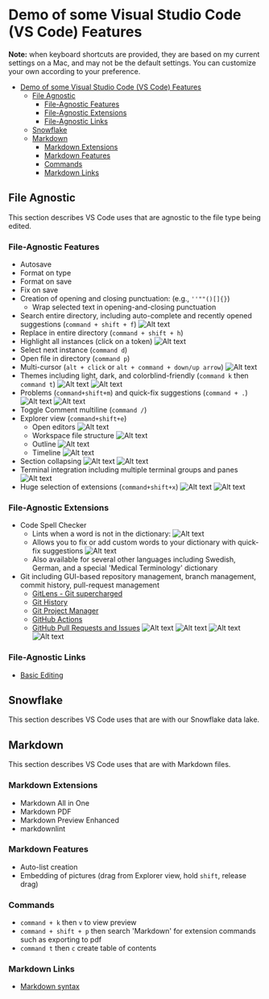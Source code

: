 # Demo of some Visual Studio Code (VS Code) Features

**Note:** when keyboard shortcuts are provided, they are based on my current settings on a Mac, and may not be the default settings. You can customize your own according to your preference.

- [Demo of some Visual Studio Code (VS Code) Features](#demo-of-some-visual-studio-code-vs-code-features)
  - [File Agnostic](#file-agnostic)
    - [File-Agnostic Features](#file-agnostic-features)
    - [File-Agnostic Extensions](#file-agnostic-extensions)
    - [File-Agnostic Links](#file-agnostic-links)
  - [Snowflake](#snowflake)
  - [Markdown](#markdown)
    - [Markdown Extensions](#markdown-extensions)
    - [Markdown Features](#markdown-features)
    - [Commands](#commands)
    - [Markdown Links](#markdown-links)

## File Agnostic

This section describes VS Code uses that are agnostic to the file type being edited.

### File-Agnostic Features

- Autosave
- Format on type
- Format on save
- Fix on save
- Creation of opening and closing punctuation: (e.g., ```''""()[]{}```)
  - Wrap selected text in opening-and-closing punctuation
- Search entire directory, including auto-complete and recently opened suggestions (`command + shift + f`)
![Alt text](assets/pictures/search-entire-directory.jpg)
- Replace in entire directory (`command + shift + h`)
- Highlight all instances (click on a token)
![Alt text](assets/pictures/highlight-all-instances.jpg)
- Select next instance (`command d`)
- Open file in directory (`command p`)
- Multi-cursor (`alt + click` or `alt + command + down/up arrow`)
![Alt text](assets/pictures/multicursor.jpg)
- Themes including light, dark, and colorblind-friendly (`command k` then `command t`)
![Alt text](assets/pictures/themes-light-and-dark.jpg)
![Alt text](assets/pictures/themes-light-example.jpg)
- Problems (`command+shift+m`) and quick-fix suggestions (`command + .`)
![Alt text](assets/pictures/problems-view.jpg)
![Alt text](assets/pictures/quickfix-context.jpg)
- Toggle Comment multiline (`command /`)
- Explorer view (`command+shift+e`)
  - Open editors
  ![Alt text](assets/pictures/explorer-open-editors.jpg)
  - Workspace file structure
  ![Alt text](assets/pictures/explorer-workspace-file-structure.jpg)
  - Outline
  ![Alt text](assets/pictures/explorer-outline.jpg)
  - Timeline
  ![Alt text](assets/pictures/explorer-timeline.jpg)
- Section collapsing
![Alt text](assets/pictures/collapsing-sections-opened.jpg)
![Alt text](assets/pictures/section-collapsing-collapsed.jpg)
- Terminal integration including multiple terminal groups and panes
![Alt text](assets/pictures/terminal-integration.jpg)
- Huge selection of extensions (`command+shift+x`)
![Alt text](assets/pictures/extensions-installed.jpg)
![Alt text](assets/pictures/extensions-recommended.jpg)

### File-Agnostic Extensions

- Code Spell Checker
  - Lints when a word is not in the dictionary:
  ![Alt text](assets/pictures/code-spell-check-linter.jpg)
  - Allows you to fix or add custom words to your dictionary with quick-fix suggestions
  ![Alt text](assets/pictures/code-spell-check-quick-fix-suggestions.jpg)
  - Also available for several other languages including Swedish, German, and a special 'Medical Terminology' dictionary
- Git including GUI-based repository management, branch management, commit history, pull-request management
  - [GitLens - Git supercharged](https://marketplace.visualstudio.com/items?itemName=eamodio.gitlens)
  - [Git History](https://marketplace.visualstudio.com/items?itemName=donjayamanne.githistory)
  - [Git Project Manager](https://marketplace.visualstudio.com/items?itemName=felipecaputo.git-project-manager)
  - [GitHub Actions](https://marketplace.visualstudio.com/items?itemName=GitHub.vscode-github-actions)
  - [GitHub Pull Requests and Issues](https://marketplace.visualstudio.com/items?itemName=GitHub.vscode-pull-request-github)
  ![Alt text](assets/pictures/git-gui-based-branch-management.jpg)
  ![Alt text](assets/pictures/git-gui-based-repo-management.jpg)
  ![Alt text](assets/pictures/git-gui-commit-history.jpg)
  ![Alt text](assets/pictures/git-gui-pr-management.jpg)

### File-Agnostic Links

- [Basic Editing](https://code.visualstudio.com/docs/editor/codebasics#:~:text=VS%20Code%20allows%20you%20to%20quickly%20search%20over%20all%20files,and%20enter%20your%20search%20term.)

## Snowflake

This section describes VS Code uses that are with our Snowflake data lake.

## Markdown

This section describes VS Code uses that are with Markdown files.

### Markdown Extensions

- Markdown All in One
- Markdown PDF
- Markdown Preview Enhanced
- markdownlint

### Markdown Features

- Auto-list creation
- Embedding of pictures (drag from Explorer view, hold `shift`, release drag)

### Commands

- `command + k` then `v` to view preview
- `command + shift + p` then search 'Markdown' for extension commands such as exporting to pdf
- `command t` then `c` create table of contents

### Markdown Links

- [Markdown syntax](https://www.markdownguide.org/basic-syntax/)
